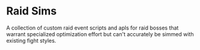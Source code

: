 # Raid Sims

A collection of custom raid event scripts and apls for raid bosses that warrant specialized optimization effort but can't accurately be simmed with existing fight styles.
